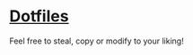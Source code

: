 # [Dotfiles](https://github.com/sandorex/dotfiles)
Feel free to steal, copy or modify to your liking!
